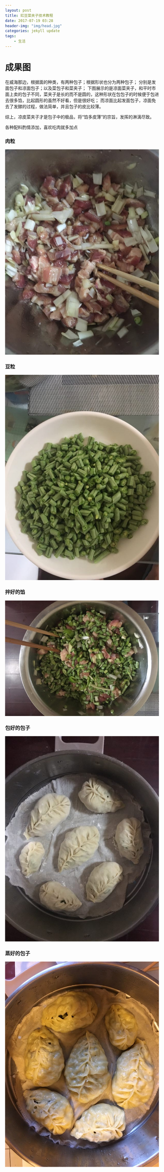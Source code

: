 ```yaml
---
layout: post
title: 豇豆菜夹子技术教程
date: 2017-07-19 03:28
header-img: "img/head.jpg"
categories: jekyll update
tags:
    - 生活
---
```


# 成果图

在威海那边，根据面的种类，有两种包子；根据形状也分为两种包子；
分别是发面包子和凉面包子；以及菜包子和菜夹子；
下图展示的是凉面菜夹子，和平时市面上卖的包子不同，菜夹子是长的而不是圆的，这种形状在包包子的时候便于包进去很多馅，比起圆形的虽然不好看，但是很好吃；
而凉面比起发面包子，凉面免去了发酵的过程，做法简单，并且包子的皮比较薄。

综上，凉皮菜夹子才是包子中的极品，将“馅多皮薄”的宗旨，发挥的淋漓尽致。

各种配料酌情添加，喜欢吃肉就多加点

### 肉粒
![肉粒](/image/xian.jpg)
### 豆粒
![豇豆](/image/xian1.jpg)
### 拌好的馅
![成品馅](/image/xian2.jpg)
### 包好的包子
![半成品包子](/image/banchenpin.jpg)
### 蒸好的包子
![不太好看的成品包子](/image/chengpin.jpg)


